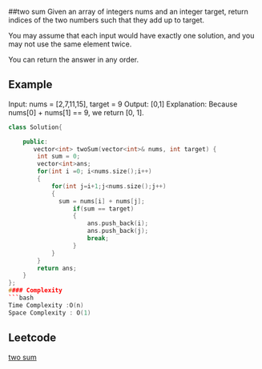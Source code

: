 ##two sum
Given an array of integers nums and an integer target, return indices of the two numbers such that they add up to target.

You may assume that each input would have exactly one solution, and you may not use the same element twice.

You can return the answer in any order.
 

 
## Example 
Input: nums = [2,7,11,15], target = 9
Output: [0,1]
Explanation: Because nums[0] + nums[1] == 9, we return [0, 1].
```c++
class Solution{

	public:
       vector<int> twoSum(vector<int>& nums, int target) {
        int sum = 0;
        vector<int>ans;
        for(int i =0; i<nums.size();i++)
        {
            for(int j=i+1;j<nums.size();j++)
            {
              sum = nums[i] + nums[j];
                  if(sum == target)
                  {
                      ans.push_back(i);
                      ans.push_back(j);
                      break;
                  }
            }
        }
        return ans;
    }
};
#### Complexity
```bash
Time Complexity :O(n)
Space Complexity : O(1)
```
## Leetcode
[two sum](https://leetcode.com/problems/two-sum/)

